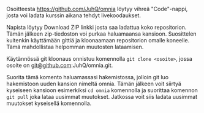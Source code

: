 Osoitteesta https://github.com/JuhQ/omnia löytyy vihreä "Code"-nappi, josta voi ladata kurssin aikana tehdyt livekoodaukset.

Napista löytyy Download ZIP linkki josta saa ladattua koko repositorion. Tämän jälkeen zip-tiedoston voi purkaa haluamaansa kansioon. Suosittelen kuitenkin käyttämään gittiä ja kloonaamaan repositorion omalle koneelle. Tämä mahdollistaa helpomman muutosten lataamisen.

Käytännössä git kloonaus onnistuu komennolla `git clone <osoite>`, jossa osoite on git@github.com:JuhQ/omnia.git.

Suorita tämä komento haluamassasi hakemistossa, jolloin git luo hakemistoon uuden kansion nimeltä omnia. Tämän jälkeen voit siirtyä kyseiseen kansioon esimerkiksi `cd omnia` komennolla ja suorittaa komennon `git pull` joka lataa uusimmat muutokset. Jatkossa voit siis ladata uusimmat muutokset kyseisellä komennolla.

